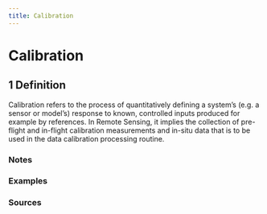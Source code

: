 ```yaml
---
title: Calibration
---
```


# Calibration

## 1 Definition

Calibration refers to the process of quantitatively defining a system’s (e.g. a sensor or model’s) response to known, controlled inputs produced for example by references. In Remote Sensing, it implies the collection of pre-flight and in-flight calibration measurements and in-situ data that is to be used in the data calibration processing routine.

### Notes 

### Examples 

### Sources

